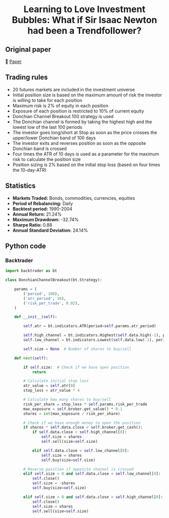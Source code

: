 <div align="center">
  <h1>Learning to Love Investment Bubbles: What if Sir Isaac Newton had been a Trendfollower?</h1>
</div>

## Original paper

📕 [Paper](https://papers.ssrn.com/sol3/papers.cfm?abstract_id=1923387)

## Trading rules

- 20 futures markets are included in the investment universe
- Initial position size is based on the maximum amount of risk the investor is willing to take for each position
- Maximum risk is 2% of equity in each position
- Exposure of each position is restricted to 10% of current equity
- Donchian Channel Breakout 100 strategy is used
- The Donchian channel is formed by taking the highest high and the lowest low of the last 100 periods
- The investor goes long/short at Stop as soon as the price crosses the upper/lower Donchian band of 100 days
- The investor exits and reverses position as soon as the opposite Donchian band is crossed
- Four times the ATR of 10 days is used as a parameter for the maximum risk to calculate the position size
- Position sizing is 2% based on the initial stop loss (based on four times the 10-day-ATR)

## Statistics

- **Markets Traded:** Bonds, commodities, currencies, equities
- **Period of Rebalancing:** Daily
- **Backtest period:** 1990-2004
- **Annual Return:** 21.24%
- **Maximum Drawdown:** -32.74%
- **Sharpe Ratio:** 0.88
- **Annual Standard Deviation:** 24.14%

## Python code

### Backtrader

```python
import backtrader as bt

class DonchianChannelBreakout(bt.Strategy):

    params = (
        ('period', 100),
        ('atr_period', 10),
        ('risk_per_trade', 0.02),
    )

    def __init__(self):

        self.atr = bt.indicators.ATR(period=self.params.atr_period)

        self.high_channel = bt.indicators.Highest(self.data.high(-1), period=self.params.period)
        self.low_channel = bt.indicators.Lowest(self.data.low(-1), period=self.params.period)

        self.size = None  # Number of shares to buy/sell

    def next(self):

        if self.size:  # Check if we have open position
            return

        # Calculate initial stop loss
        atr_value = self.atr[0]
        stop_loss = atr_value * 4

        # Calculate how many shares to buy/sell
        risk_per_share = stop_loss * self.params.risk_per_trade
        max_exposure = self.broker.get_value() * 0.1
        shares = int(max_exposure / risk_per_share)

        # Check if we have enough money to open the position
        if shares * self.data.close < self.broker.get_cash():
            if self.data.close > self.high_channel[0]:
                self.size = shares
                self.sell(size=self.size)

            elif self.data.close < self.low_channel[0]:
                self.size = shares
                self.buy(size=self.size)

        # Reverse position if opposite channel is crossed
        elif self.size > 0 and self.data.close < self.low_channel[0]:
            self.close()
            self.size = -shares
            self.buy(size=self.size)

        elif self.size < 0 and self.data.close > self.high_channel[0]:
            self.close()
            self.size = shares
            self.sell(size=self.size)
```
